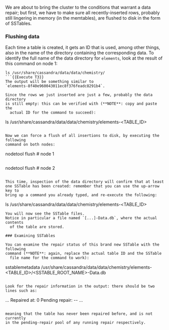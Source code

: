 We are about to bring the cluster to the conditions that warrant a data
repair; but first, we have to make sure all recently-inserted rows, probably
still lingering in memory (in the memtables), are flushed to disk in the
form of SSTables.

### Flushing data

Each time a table is created, it gets an ID that is used, among other things,
also in the name of the directory containing the corresponding data.
To identify the full name of the data directory for `elements`, look at
the result of this command on node 1:
```
ls /usr/share/cassandra/data/data/chemistry/
```{{Execute T3}}
The output will be something similar to
`elements-8f40e960043011ec8f376feadc8291b4`.

Since the rows we just inserted are just a few, probably the data directory
is still empty: this can be verified with (**NOTE**: copy and paste the
  actual ID for the command to succeed):
```
ls /usr/share/cassandra/data/data/chemistry/elements-<TABLE_ID>
```{{Execute T3}}

Now we can force a flush of all insertions to disk, by executing the following
command on both nodes:
```
nodetool flush  # node 1
```{{Execute T3}}

```
nodetool flush  # node 2
```{{Execute T6}}

This time, inspection of the data directory will confirm that at least
one SSTable has been created: remember that you can use the up-arrow key to
bring up a command you already typed, and re-execute the following:
```
ls /usr/share/cassandra/data/data/chemistry/elements-<TABLE_ID>
```{{Execute T3}}
You will now see the SSTable files.
Notice in particular a file named `[...]-Data.db`, where the actual contents
  of the table are stored.

### Examining SSTables

You can examine the repair status of this brand new SSTable with the following
command (**NOTE**: again, replace the actual table ID and the SSTable
  file name for the command to work):
```
sstablemetadata /usr/share/cassandra/data/data/chemistry/elements-<TABLE_ID>/<SSTABLE_ROOT_NAME>-Data.db
```{{Execute T3}}

Look for the repair information in the output: there should be two lines such as:
```
...
Repaired at: 0
Pending repair: --
...
```

meaning that the table has never been repaired before, and is not currently
in the pending-repair pool of any running repair respectively.